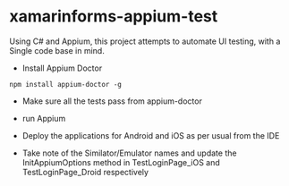 # xamarinforms-appium-test

Using C# and Appium, this project attempts to automate UI testing, with a Single code base in mind.

- Install Appium Doctor

```
npm install appium-doctor -g
```

- Make sure all the tests pass from appium-doctor

- run Appium

- Deploy the applications for Android and iOS as per usual from the IDE
- Take note of the Similator/Emulator names and update the InitAppiumOptions method in TestLoginPage_iOS and TestLoginPage_Droid respectively


 
